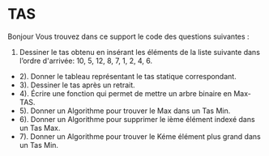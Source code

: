 # TAS
Bonjour 
Vous trouvez dans ce support le code des questions suivantes : 
1) Dessiner le tas obtenu en insérant les éléments de la liste suivante dans l’ordre d'arrivée:
10, 5, 12, 8, 7, 1, 2, 4, 6.
- 2). Donner le tableau représentant le tas statique correspondant.
- 3). Dessiner le tas après un retrait.
- 4). Écrire une fonction qui permet de mettre un arbre binaire en Max-TAS.
- 5). Donner un Algorithme pour trouver le Max dans un Tas Min.
- 6). Donner un Algorithme pour supprimer le ième élément indexé dans un Tas Max.
- 7). Donner un Algorithme pour trouver le Kéme élément plus grand dans un Tas Min.
